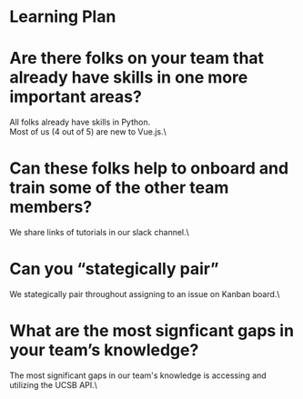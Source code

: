 # Learning Plan
# Are there folks on your team that already have skills in one more important areas?
All folks already have skills in Python.\
Most of us (4 out of 5) are new to Vue.js.\

# Can these folks help to onboard and train some of the other team members?
We share links of tutorials in our slack channel.\

# Can you “stategically pair”
We stategically pair throughout assigning to an issue on Kanban board.\

# What are the most signficant gaps in your team’s knowledge?
The most significant gaps in our team's knowledge is accessing and utilizing the UCSB API.\
